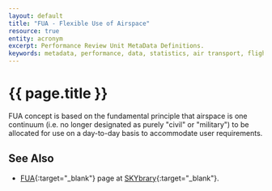 ```yaml
---
layout: default
title: "FUA - Flexible Use of Airspace"
resource: true
entity: acronym
excerpt: Performance Review Unit MetaData Definitions.
keywords: metadata, performance, data, statistics, air transport, flights, europe, delay, safety
---
```

# {{ page.title }}

FUA concept is based on the fundamental principle that airspace is one
continuum (i.e. no longer designated as purely "civil" or "military")
to be allocated for use on a day-to-day basis to accommodate
user requirements.


## See Also

* [FUA][fuaSB]{:target="_blank"} page at [SKYbrary][sb]{:target="_blank"}.


[fuaSB]: <http://www.skybrary.aero/index.php/Flexible_Use_of_Airspace> "FUA - SKYbrary"
[sb]: <http://www.skybrary.aero> "SKYbrary"

